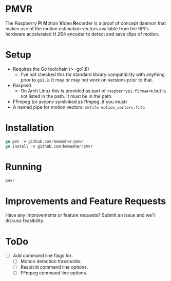 # PMVR
The Raspberry **P**i **M**otion **V**ideo **R**ecorder is a proof of concept daemon that makes use of the motion estimation vectors available from the RPi's hardware accelerated H.264 encoder to detect and save clips of motion.

# Setup
  * Requires the Go toolchain (>=go1.8)
    * I've not checked this for standard library compatibility with anything prior to `go1.8`. It may or may not work on versions prior to that.
  * Raspivid
    * On Arch Linux this is provided as part of `raspberrypi-firmware` but is not listed in the path. It must be in the path.
  * FFmpeg (or avconv symlinked as ffmpeg, if you must)
  * A named pipe for motion vectors: `mkfifo motion_vectors.fifo`

# Installation
```go
go get -v github.com/bemasher/pmvr
go install -v github.com/bemasher/pmvr
```

# Running
```bash
pmvr
```

# Improvements and Feature Requests
Have any improvements or feature requests? Submit an issue and we'll discuss feasibility.

# ToDo
- [ ] Add command line flags for:
  - [ ] Motion detection thresholds.
  - [ ] Raspivid command line options.
  - [ ] FFmpeg command line options.
